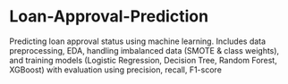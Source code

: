 # Loan-Approval-Prediction
Predicting loan approval status using machine learning. Includes data preprocessing, EDA, handling imbalanced data (SMOTE &amp; class weights), and training models (Logistic Regression, Decision Tree, Random Forest, XGBoost) with evaluation using precision, recall, F1-score
